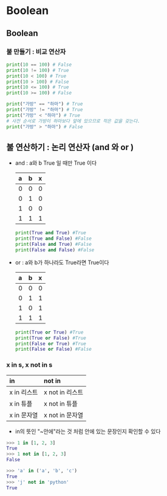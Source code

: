 # Boolean

## Boolean

### 불 만들기 : 비교 연산자

```python
print(10 == 100) # False
print(10 != 100) # True
print(10 < 100) # True
print(10 > 100) # False
print(10 <= 100) # True
print(10 >= 100) # False
```

```python
print("가방" == "하마") # True
print("가방" != "하마") # True
print("가방" < "하마") # True
# 사전 순서로 가방이 하마보다 앞에 있으므로 작은 값을 갖는다.
print("가방" > "하마") # False
```

## 불 연산하기 : 논리 연산자 \(and 와 or \)

* and : a와 b True 일 때만 True 이다

  | a | b | x |
  | :--- | :--- | :--- |
  | 0 | 0 | 0 |
  | 0 | 1 | 0 |
  | 1 | 0 | 0 |
  | 1 | 1 | 1 |

  ```python
  print(True and True) #True 
  print(True and False) #False
  print(False and True) #False
  print(False and False) #False
  ```

* or : a와 b가 하나라도 True라면 True이다

  | a | b | x |
  | :--- | :--- | :--- |
  | 0 | 0 | 0 |
  | 0 | 1 | 1 |
  | 1 | 0 | 1 |
  | 1 | 1 | 1 |

  ```python
  print(True or True) #True 
  print(True or False) #True
  print(False or True) #True
  print(False or False) #False
  ```

### x in s, x not in s

| in | not in |
| :--- | :--- |
| x in 리스트 | x not in 리스트 |
| x in 튜플 | x not in 튜플 |
| x in 문자열 | x not in 문자열 |

* in의 뜻인 "~안에"라는 것 처럼 안에 있는 문장인지 확인할 수 있다

```python
>>> 1 in [1, 2, 3]
True
>>> 1 not in [1, 2, 3]
False

>>> 'a' in ('a', 'b', 'c')
True
>>> 'j' not in 'python'
True
```

